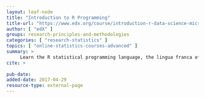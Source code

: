 ```yaml
---
layout: leaf-node
title: "Introduction to R Programming"
title-url: "https://www.edx.org/course/introduction-r-data-science-microsoft-dat204x-4"
author: [ "edX" ]
groups: research-principles-and-methodologies
categories: [ "research-statistics" ]
topics: [ "online-statistics-courses-advanced" ]
summary: >
     Learn the R statistical programming language, the lingua franca of data science in this hands-on course.
cite: >
     
pub-date: 
added-date: 2017-04-29
resource-type: external-page
---
```

